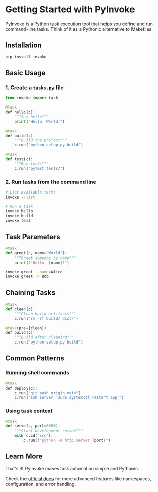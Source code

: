 # Getting Started with PyInvoke

PyInvoke is a Python task execution tool that helps you define and run command-line tasks. Think of it as a Pythonic alternative to Makefiles.

## Installation

```bash
pip install invoke
```

## Basic Usage

### 1. Create a `tasks.py` file

```python
from invoke import task

@task
def hello(c):
    """Say hello"""
    print("Hello, World!")

@task
def build(c):
    """Build the project"""
    c.run("python setup.py build")

@task
def test(c):
    """Run tests"""
    c.run("pytest tests/")
```

### 2. Run tasks from the command line

```bash
# List available tasks
invoke --list

# Run a task
invoke hello
invoke build
invoke test
```

## Task Parameters

```python
@task
def greet(c, name="World"):
    """Greet someone by name"""
    print(f"Hello, {name}!")
```

```bash
invoke greet --name=Alice
invoke greet -n Bob
```

## Chaining Tasks

```python
@task
def clean(c):
    """Clean build artifacts"""
    c.run("rm -rf build/ dist/")

@task(pre=[clean])
def build(c):
    """Build after cleaning"""
    c.run("python setup.py build")
```

## Common Patterns

### Running shell commands
```python
@task
def deploy(c):
    c.run("git push origin main")
    c.run("ssh server 'sudo systemctl restart app'")
```

### Using task context
```python
@task
def serve(c, port=8000):
    """Start development server"""
    with c.cd('src'):
        c.run(f"python -m http.server {port}")
```

## Learn More

That's it! PyInvoke makes task automation simple and Pythonic. 

Check the [official docs](https://www.pyinvoke.org/) for more advanced features like namespaces, configuration, and error handling.

